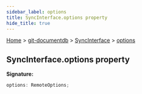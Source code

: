 ```yaml
---
sidebar_label: options
title: SyncInterface.options property
hide_title: true
---
```


[Home](./index.md) &gt; [git-documentdb](./git-documentdb.md) &gt; [SyncInterface](./git-documentdb.syncinterface.md) &gt; [options](./git-documentdb.syncinterface.options.md)

## SyncInterface.options property

<b>Signature:</b>

```typescript
options: RemoteOptions;
```
